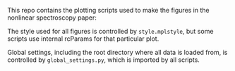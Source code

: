 This repo contains the plotting scripts used to make the figures in the nonlinear spectroscopy paper:

The style used for all figures is controlled by `style.mplstyle`, but some scripts use internal rcParams for that particular plot.

Global settings, including the root directory where all data is loaded from, is controlled by `global_settings.py`, which is imported by all scripts.